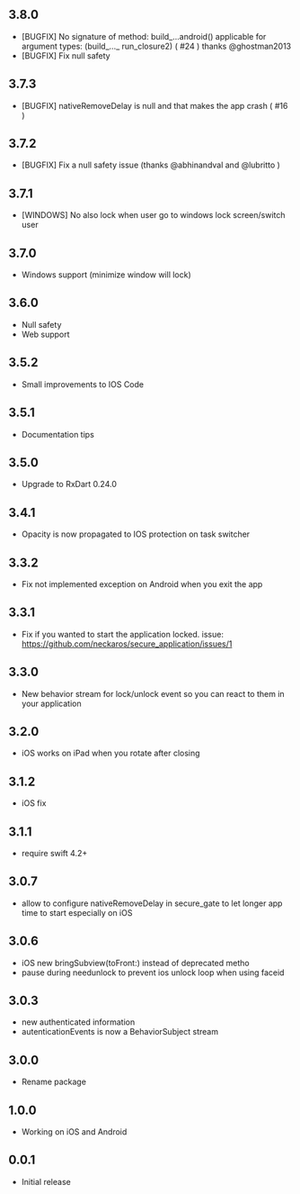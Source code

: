 ## 3.8.0

* [BUGFIX] No signature of method: build_…android() applicable for argument types: (build_…_
  run_closure2) ( #24 ) thanks @ghostman2013
* [BUGFIX] Fix null safety

## 3.7.3

* [BUGFIX] nativeRemoveDelay is null and that makes the app crash ( #16 )

## 3.7.2

* [BUGFIX] Fix a null safety issue (thanks @abhinandval and @lubritto )

## 3.7.1

* [WINDOWS] No also lock when user go to windows lock screen/switch user

## 3.7.0

* Windows support (minimize window will lock)

## 3.6.0

* Null safety
* Web support

## 3.5.2

* Small improvements to IOS Code

## 3.5.1

* Documentation tips

## 3.5.0

* Upgrade to RxDart 0.24.0

## 3.4.1

* Opacity is now propagated to IOS protection on task switcher

## 3.3.2

* Fix not implemented exception on Android when you exit the app

## 3.3.1

* Fix if you wanted to start the application locked.
  issue: https://github.com/neckaros/secure_application/issues/1

## 3.3.0

* New behavior stream for lock/unlock event so you can react to them in your application

## 3.2.0

* iOS works on iPad when you rotate after closing

## 3.1.2

* iOS fix

## 3.1.1

* require swift 4.2+

## 3.0.7

* allow to configure nativeRemoveDelay in secure_gate to let longer app time to start especially on
  iOS

## 3.0.6

* iOS new bringSubview(toFront:) instead of deprecated metho
* pause during needunlock to prevent ios unlock loop when using faceid

## 3.0.3

* new authenticated information
* autenticationEvents is now a BehaviorSubject stream

## 3.0.0

* Rename package

## 1.0.0

* Working on iOS and Android

## 0.0.1

* Initial release
